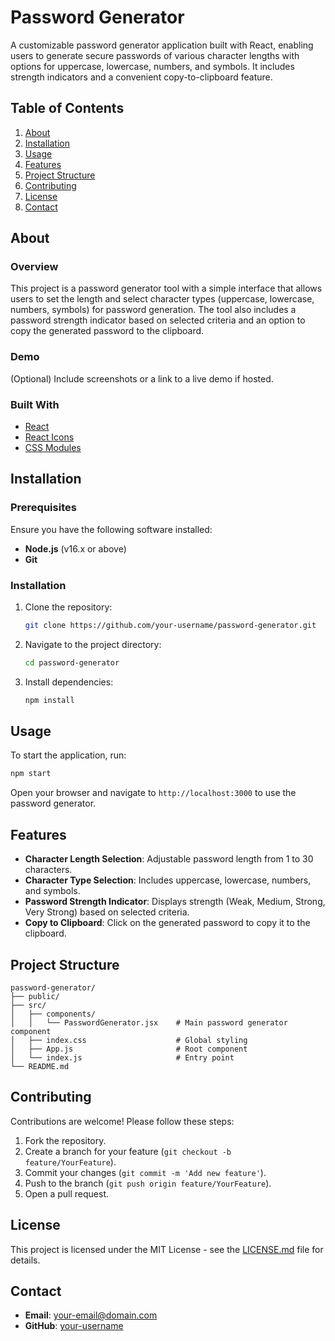# Password Generator

A customizable password generator application built with React, enabling users to generate secure passwords of various character lengths with options for uppercase, lowercase, numbers, and symbols. It includes strength indicators and a convenient copy-to-clipboard feature.

## Table of Contents

1. [About](#about)
2. [Installation](#installation)
3. [Usage](#usage)
4. [Features](#features)
5. [Project Structure](#project-structure)
6. [Contributing](#contributing)
7. [License](#license)
8. [Contact](#contact)

## About

### Overview

This project is a password generator tool with a simple interface that allows users to set the length and select character types (uppercase, lowercase, numbers, symbols) for password generation. The tool also includes a password strength indicator based on selected criteria and an option to copy the generated password to the clipboard.

### Demo

(Optional) Include screenshots or a link to a live demo if hosted.

### Built With

- [React](https://reactjs.org/)
- [React Icons](https://react-icons.github.io/react-icons/)
- [CSS Modules](https://github.com/css-modules/css-modules)

## Installation

### Prerequisites

Ensure you have the following software installed:
- **Node.js** (v16.x or above)
- **Git**

### Installation

1. Clone the repository:
   ```bash
   git clone https://github.com/your-username/password-generator.git
   ```

2. Navigate to the project directory:
   ```bash
   cd password-generator
   ```

3. Install dependencies:
   ```bash
   npm install
   ```

## Usage

To start the application, run:
```bash
npm start
```

Open your browser and navigate to `http://localhost:3000` to use the password generator.

## Features

- **Character Length Selection**: Adjustable password length from 1 to 30 characters.
- **Character Type Selection**: Includes uppercase, lowercase, numbers, and symbols.
- **Password Strength Indicator**: Displays strength (Weak, Medium, Strong, Very Strong) based on selected criteria.
- **Copy to Clipboard**: Click on the generated password to copy it to the clipboard.

## Project Structure

```
password-generator/
├── public/
├── src/
│   ├── components/
│   │   └── PasswordGenerator.jsx    # Main password generator component
│   ├── index.css                    # Global styling
│   ├── App.js                       # Root component
│   └── index.js                     # Entry point
└── README.md
```

## Contributing

Contributions are welcome! Please follow these steps:
1. Fork the repository.
2. Create a branch for your feature (`git checkout -b feature/YourFeature`).
3. Commit your changes (`git commit -m 'Add new feature'`).
4. Push to the branch (`git push origin feature/YourFeature`).
5. Open a pull request.

## License

This project is licensed under the MIT License - see the [LICENSE.md](LICENSE.md) file for details.

## Contact

- **Email**: [your-email@domain.com](mailto:your-email@domain.com)
- **GitHub**: [your-username](https://github.com/your-username)
